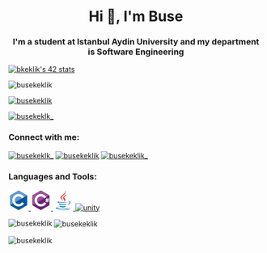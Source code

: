 


<h1 align="center">Hi 👋, I'm Buse</h1>
<h3 align="center">I'm a student at Istanbul Aydin University and my department is Software Engineering</h3>

[![bkeklik's 42 stats](https://badge42.vercel.app/api/v2/cl5n4c7tx013608ld0th7afn2/stats?cursusId=21&coalitionId=227)](https://github.com/JaeSeoKim/badge42)

<p align="left"> <img src="https://komarev.com/ghpvc/?username=busekeklik&label=Profile%20views&color=0e75b6&style=flat" alt="busekeklik" /> </p>

<p align="left"> <a href="https://github.com/ryo-ma/github-profile-trophy"><img src="https://github-profile-trophy.vercel.app/?username=busekeklik" alt="busekeklik" /></a> </p>

<p align="left"> <a href="https://twitter.com/busekeklk_" target="blank"><img src="https://img.shields.io/twitter/follow/busekeklk_?logo=twitter&style=for-the-badge" alt="busekeklk_" /></a> </p>

<h3 align="left">Connect with me:</h3>
<p align="left">
<a href="https://twitter.com/busekeklk_" target="blank"><img align="center" src="https://raw.githubusercontent.com/rahuldkjain/github-profile-readme-generator/master/src/images/icons/Social/twitter.svg" alt="busekeklk_" height="30" width="40" /></a>
<a href="https://linkedin.com/in/busekeklik" target="blank"><img align="center" src="https://raw.githubusercontent.com/rahuldkjain/github-profile-readme-generator/master/src/images/icons/Social/linked-in-alt.svg" alt="busekeklik" height="30" width="40" /></a>
<a href="https://instagram.com/busekeklik_" target="blank"><img align="center" src="https://raw.githubusercontent.com/rahuldkjain/github-profile-readme-generator/master/src/images/icons/Social/instagram.svg" alt="busekeklik_" height="30" width="40" /></a>
</p>

<h3 align="left">Languages and Tools:</h3>
<p align="left"> <a href="https://www.cprogramming.com/" target="_blank" rel="noreferrer"> <img src="https://raw.githubusercontent.com/devicons/devicon/master/icons/c/c-original.svg" alt="c" width="40" height="40"/> </a> <a href="https://www.w3schools.com/cs/" target="_blank" rel="noreferrer"> <img src="https://raw.githubusercontent.com/devicons/devicon/master/icons/csharp/csharp-original.svg" alt="csharp" width="40" height="40"/> </a> <a href="https://www.java.com" target="_blank" rel="noreferrer"> <img src="https://raw.githubusercontent.com/devicons/devicon/master/icons/java/java-original.svg" alt="java" width="40" height="40"/> </a> <a href="https://unity.com/" target="_blank" rel="noreferrer"> <img src="https://www.vectorlogo.zone/logos/unity3d/unity3d-icon.svg" alt="unity" width="40" height="40"/> </a> </p>

<p><img align="left" src="https://github-readme-stats.vercel.app/api/top-langs?username=busekeklik&show_icons=true&locale=en&layout=compact" alt="busekeklik" /></p>

<p>&nbsp;<img align="center" src="https://github-readme-stats.vercel.app/api?username=busekeklik&show_icons=true&locale=en" alt="busekeklik" /></p>

<p><img align="center" src="https://github-readme-streak-stats.herokuapp.com/?user=busekeklik&" alt="busekeklik" /></p>
